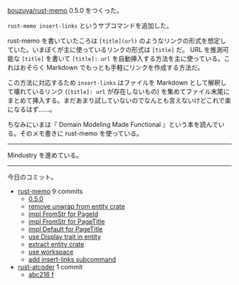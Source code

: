 [bouzuya/rust-memo] 0.5.0 をつくった。

`rust-memo insert-links` というサブコマンドを追加した。

rust-memo を書いていたころは `[title](url)` のようなリンクの形式を想定していた。いまぼくが主に使っているリンクの形式は `[title]` だ。 URL を推測可能な `[title]` を書いて `[title]: url` を自動挿入する方法を主に使っている。これはおそらく Markdown でもっとも手軽にリンクを作成する方法だ。

この方法に対応するため `insert-links` はファイルを Markdown として解釈して壊れているリンク (`[title]: url` が存在しないもの) を集めてファイル末尾にまとめて挿入する。まだあまり試していないのでなんとも言えないけどこれで楽になるはず……。

ちなみにいまは『 Domain Modeling Made Functional 』という本を読んでいる。そのメモ書きに rust-memo を使っている。

---

Mindustry を進めている。

---

今日のコミット。

- [rust-memo](https://github.com/bouzuya/rust-memo) 9 commits
  - [0.5.0](https://github.com/bouzuya/rust-memo/commit/b22ec18824f978aa34b58ce605415fefbb0fe522)
  - [remove unwrap from entity crate](https://github.com/bouzuya/rust-memo/commit/32716ba0b6b351cf1237a9ecfad0050ab7360169)
  - [impl FromStr for PageId](https://github.com/bouzuya/rust-memo/commit/6e782fc3ec7193235988b900c68983e88c09dd76)
  - [impl FromStr for PageTitle](https://github.com/bouzuya/rust-memo/commit/57cbe95ae88726c8018aa94fed6bee224c5bf25f)
  - [impl Default for PageTitle](https://github.com/bouzuya/rust-memo/commit/306eea2ac267aaa04276dc1fe587e4e46f69aff5)
  - [use Display trait in entity](https://github.com/bouzuya/rust-memo/commit/09228b537fa65d7e2092f8eb608181b8f625d64e)
  - [extract entity crate](https://github.com/bouzuya/rust-memo/commit/14842485affda7159f1a08385fc679b8a03fdc0b)
  - [use workspace](https://github.com/bouzuya/rust-memo/commit/180201fa5249801fc8bd1710302fc3ebfa5d15e9)
  - [add insert-links subcommand](https://github.com/bouzuya/rust-memo/commit/1af3ede6d7b3d0c7989898a466e2b362ed8daea7)
- [rust-atcoder](https://github.com/bouzuya/rust-atcoder) 1 commit
  - [abc216 f](https://github.com/bouzuya/rust-atcoder/commit/69508972c87ebe446a4c3ef880df4c485d9dd797)

[bouzuya/rust-memo]: https://github.com/bouzuya/rust-memo
